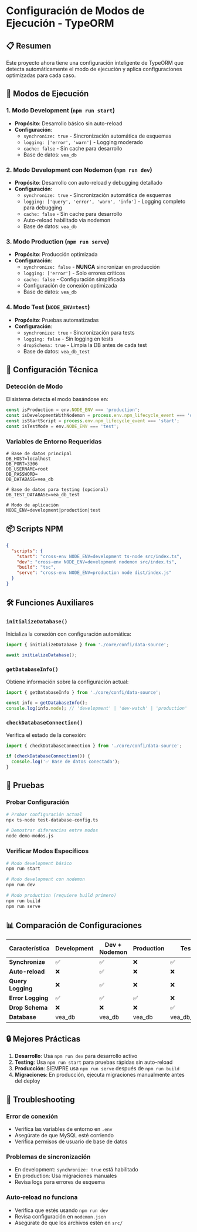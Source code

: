 # Configuración de Modos de Ejecución - TypeORM

## 📋 Resumen

Este proyecto ahora tiene una configuración inteligente de TypeORM que detecta automáticamente el modo de ejecución y aplica configuraciones optimizadas para cada caso.

## 🚀 Modos de Ejecución

### 1. Modo Development (`npm run start`)
- **Propósito**: Desarrollo básico sin auto-reload
- **Configuración**:
  - `synchronize: true` - Sincronización automática de esquemas
  - `logging: ['error', 'warn']` - Logging moderado
  - `cache: false` - Sin cache para desarrollo
  - Base de datos: `vea_db`

### 2. Modo Development con Nodemon (`npm run dev`)
- **Propósito**: Desarrollo con auto-reload y debugging detallado
- **Configuración**:
  - `synchronize: true` - Sincronización automática de esquemas
  - `logging: ['query', 'error', 'warn', 'info']` - Logging completo para debugging
  - `cache: false` - Sin cache para desarrollo
  - Auto-reload habilitado vía nodemon
  - Base de datos: `vea_db`

### 3. Modo Production (`npm run serve`)
- **Propósito**: Producción optimizada
- **Configuración**:
  - `synchronize: false` - **NUNCA** sincronizar en producción
  - `logging: ['error']` - Solo errores críticos
  - `cache: false` - Configuración simplificada
  - Configuración de conexión optimizada
  - Base de datos: `vea_db`

### 4. Modo Test (`NODE_ENV=test`)
- **Propósito**: Pruebas automatizadas
- **Configuración**:
  - `synchronize: true` - Sincronización para tests
  - `logging: false` - Sin logging en tests
  - `dropSchema: true` - Limpia la DB antes de cada test
  - Base de datos: `vea_db_test`

## 🔧 Configuración Técnica

### Detección de Modo
El sistema detecta el modo basándose en:

```typescript
const isProduction = env.NODE_ENV === 'production';
const isDevelopmentWithNodemon = process.env.npm_lifecycle_event === 'dev';
const isStartScript = process.env.npm_lifecycle_event === 'start';
const isTestMode = env.NODE_ENV === 'test';
```

### Variables de Entorno Requeridas
```env
# Base de datos principal
DB_HOST=localhost
DB_PORT=3306
DB_USERNAME=root
DB_PASSWORD=
DB_DATABASE=vea_db

# Base de datos para testing (opcional)
DB_TEST_DATABASE=vea_db_test

# Modo de aplicación
NODE_ENV=development|production|test
```

## 📦 Scripts NPM

```json
{
  "scripts": {
    "start": "cross-env NODE_ENV=development ts-node src/index.ts",
    "dev": "cross-env NODE_ENV=development nodemon src/index.ts",
    "build": "tsc",
    "serve": "cross-env NODE_ENV=production node dist/index.js"
  }
}
```

## 🛠️ Funciones Auxiliares

### `initializeDatabase()`
Inicializa la conexión con configuración automática:
```typescript
import { initializeDatabase } from './core/confi/data-source';

await initializeDatabase();
```

### `getDatabaseInfo()`
Obtiene información sobre la configuración actual:
```typescript
import { getDatabaseInfo } from './core/confi/data-source';

const info = getDatabaseInfo();
console.log(info.mode); // 'development' | 'dev-watch' | 'production' | 'test'
```

### `checkDatabaseConnection()`
Verifica el estado de la conexión:
```typescript
import { checkDatabaseConnection } from './core/confi/data-source';

if (checkDatabaseConnection()) {
  console.log('✅ Base de datos conectada');
}
```

## 🧪 Pruebas

### Probar Configuración
```bash
# Probar configuración actual
npx ts-node test-database-config.ts

# Demostrar diferencias entre modos
node demo-modos.js
```

### Verificar Modos Específicos
```bash
# Modo development básico
npm run start

# Modo development con nodemon
npm run dev

# Modo production (requiere build primero)
npm run build
npm run serve
```

## 📊 Comparación de Configuraciones

| Característica | Development | Dev + Nodemon | Production | Test |
|---|---|---|---|---|
| **Synchronize** | ✅ | ✅ | ❌ | ✅ |
| **Auto-reload** | ❌ | ✅ | ❌ | ❌ |
| **Query Logging** | ❌ | ✅ | ❌ | ❌ |
| **Error Logging** | ✅ | ✅ | ✅ | ❌ |
| **Drop Schema** | ❌ | ❌ | ❌ | ✅ |
| **Database** | vea_db | vea_db | vea_db | vea_db_test |

## 🔒 Mejores Prácticas

1. **Desarrollo**: Usa `npm run dev` para desarrollo activo
2. **Testing**: Usa `npm run start` para pruebas rápidas sin auto-reload
3. **Producción**: SIEMPRE usa `npm run serve` después de `npm run build`
4. **Migraciones**: En producción, ejecuta migraciones manualmente antes del deploy

## 🐛 Troubleshooting

### Error de conexión
- Verifica las variables de entorno en `.env`
- Asegúrate de que MySQL esté corriendo
- Verifica permisos de usuario de base de datos

### Problemas de sincronización
- En development: `synchronize: true` está habilitado
- En production: Usa migraciones manuales
- Revisa logs para errores de esquema

### Auto-reload no funciona
- Verifica que estés usando `npm run dev`
- Revisa configuración en `nodemon.json`
- Asegúrate de que los archivos estén en `src/`
